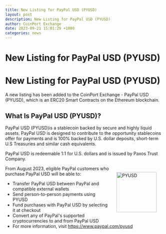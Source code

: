 ```yaml
---
title: New Listing for PayPal USD (PYUSD)
layout: post
description: New Listing for PayPal USD (PYUSD)
author: CoinPort Exchange
date: 2023-09-21 15:01:29 +1000
categories: news
---
```

# New Listing for PayPal USD (PYUSD)
# New Listing for PayPal USD (PYUSD)

A new listing has been added to the CoinPort Exchange - PayPal USD (PYUSD), which is an ERC20 Smart Contracts on the Ethereum blockchain.

## What Is PayPal USD (PYUSD)?

PayPal USD (PYUSD)is a stablecoin backed by secure and highly liquid assets. PayPal USD is designed to contribute to the opportunity stablecoins offer for payments and is 100% backed by U.S. dollar deposits, short-term U.S Treasuries and similar cash equivalents. 

PayPal USD is redeemable 1:1 for U.S. dollars and is issued by Paxos Trust Company.

<p><img alt="PYUSD" src="https://doc.coinport.com.au/coins/pyusd.png" style="height:128px; width:128px; float: right; padding: 20px;" /></p>

From August 2023, eligible PayPal customers who purchase PayPal USD will be able to:
- Transfer PayPal USD between PayPal and compatible external wallets
- Send person-to-person payments using PYUSD
- Fund purchases with PayPal USD by selecting it at checkout
- Convert any of PayPal's supported cryptocurrencies to and from PayPal USD
- For more information, visit https://www.paypal.com/pyusd
